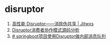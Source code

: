 # disruptor

1. [高性能 Disruptor——消除伪共享 | Jitwxs](https://jitwxs.cn/13836b16.html)
2. [Disruptor消费者协作模式源码分析](https://mp.weixin.qq.com/s/qsR2-tinxbkHdkWOBrGLMw)
3. [# springboot项目使用Disruptor做内部消息队列](https://blog.csdn.net/buertianci/article/details/105327031)